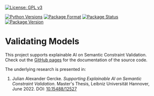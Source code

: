 [![License: GPL v3](https://img.shields.io/badge/License-GPLv3-blue.svg)](LICENSE)

[![Python Versions](https://img.shields.io/pypi/pyversions/validating-models)](https://pypi.org/project/validating-models)
[![Package Format](https://img.shields.io/pypi/format/validating-models)](https://pypi.org/project/validating-models)
[![Package Status](https://img.shields.io/pypi/status/validating-models)](https://pypi.org/project/validating-models)
[![Package Version](https://img.shields.io/pypi/v/validating-models)](https://pypi.org/project/validating-models)

# Validating Models

This project supports explainable AI on Semantic Constraint Validation.
Check out the [GitHub pages](https://julianloewe.github.io/Validating_Models/html/index.html) for the documentation of the source code.

The underlying research is presented in:
1. Julian Alexander Gercke. _Supporting Explainable AI on Semantic Constraint Validation_. Master's Thesis, Leibniz Universität Hannover, June 2022. DOI: [10.15488/12527](https://doi.org/10.15488/12527)
